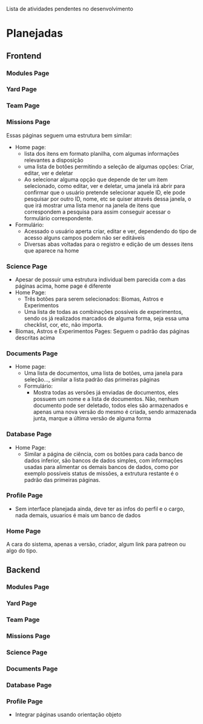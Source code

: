 Lista de atividades pendentes no desenvolvimento

# Planejadas

## Frontend

### Modules Page
### Yard Page
### Team Page
### Missions Page
Essas páginas seguem uma estrutura bem similar:
- Home page:
    - lista dos itens em formato planilha, com algumas informações relevantes a disposição
    - uma lista de botões permitindo a seleção de algumas opções: Criar, editar, ver e deletar
    - Ao selecionar alguma opção que depende de ter um item selecionado, como editar, ver e deletar, uma janela irá abrir para confirmar que o usuário pretende selecionar aquele ID, ele pode pesquisar por outro ID, nome, etc se quiser através dessa janela, o que irá mostrar uma lista menor na janela de itens que correspondem a pesquisa para assim conseguir acessar o formulário correspondente.
- Formulário:
    - Acessado o usuário aperta criar, editar e ver, dependendo do tipo de acesso alguns campos podem não ser editáveis
    - Diversas abas voltadas para o registro e edição de um desses itens que aparece na home

### Science Page
- Apesar de possuir uma estrutura individual bem parecida com a das páginas acima, home page é diferente
- Home Page:
    - Três botões para serem selecionados: Biomas, Astros e Experimentos
    - Uma lista de todas as combinações possíveis de experimentos, sendo os já realizados marcados de alguma forma, seja essa uma checklist, cor, etc, não importa.
- Biomas, Astros e Experimentos Pages: Seguem o padrão das páginas descritas acima

### Documents Page
- Home page:
    - Uma lista de documentos, uma lista de botões, uma janela para seleção..., similar a lista padrão das primeiras páginas
    - Formulário:
        - Mostra todas as versões já enviadas de documentos, eles possuem um nome e a lista de documentos. Não, nenhum documento pode ser deletado, todos eles são armazenados e apenas uma nova versão do mesmo é criada, sendo armazenada junta, marque a última versão de alguma forma

### Database Page
- Home Page:
    - Similar a página de ciência, com os botões para cada banco de dados inferior, são bancos de dados simples, com informações usadas para alimentar os demais bancos de dados, como por exemplo possíveis status de missões, a extrutura restante é o padrão das primeiras páginas.

### Profile Page
- Sem interface planejada ainda, deve ter as infos do perfil e o cargo, nada demais, usuarios é mais um banco de dados

### Home Page
A cara do sistema, apenas a versão, criador, algum link para patreon ou algo do tipo. 

## Backend

### Modules Page
### Yard Page
### Team Page
### Missions Page
### Science Page
### Documents Page
### Database Page
### Profile Page
- Integrar páginas usando orientação objeto
